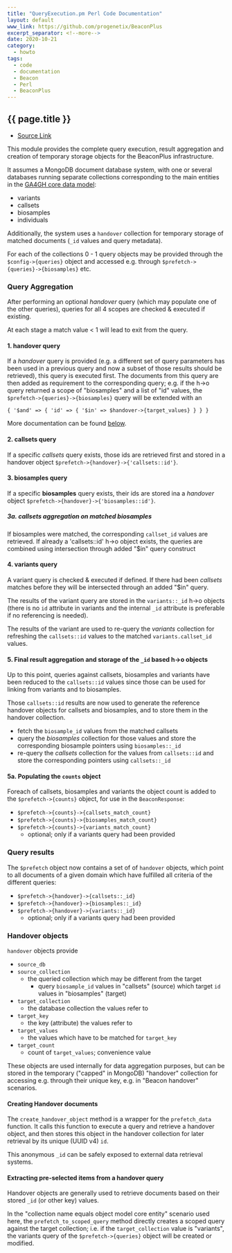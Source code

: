 ```yaml
---
title: "QueryExecution.pm Perl Code Documentation"
layout: default
www_link: https://github.com/progenetix/BeaconPlus
excerpt_separator: <!--more-->
date: 2020-10-21
category:
  - howto
tags:
  - code
  - documentation
  - Beacon
  - Perl
  - BeaconPlus
---
```


## {{ page.title }}

<!--more-->

* [Source Link](https://github.com/progenetix/BeaconPlus/blob/master/QueryExecution.pm) 

This module provides the complete query execution, result aggregation and
creation of temporary storage objects for the BeaconPlus infrastructure.

It assumes a MongoDB document database system, with one or several databases
running separate collections corresponding to the main entities in the
[GA4GH core data model](https://schemablocks.org/categories/formats/ga4gh-data-model.html):

* variants
* callsets
* biosamples
* individuals

Additionally, the system uses a `handover` collection for temporary storage of
matched documents (`_id` values and query metadata).

For each of the collections 0 - 1 query objects may be provided through the
`$config->{queries}` object and accessed e.g. through
`$prefetch->{queries}->{biosamples}` etc.

### Query Aggregation

After performing an optional _handover_ query (which may populate one of the
other queries), queries for all 4 scopes are checked & executed if existing.

At each stage a match value < 1 will lead to exit from the query.


#### 1. __handover__ query

If a _handover_ query is provided (e.g. a different set of query parameters has
been used in a previous query and now a subset of those results should be
retrieved), this query is executed first. The documents from this query are then
added as requirement to the corresponding query; e.g. if the h->o query returned
a scope of "biosamples" and a list of "id" values, the
`$prefetch->{queries}->{biosamples}` query will be extended with an

```
{ '$and' => { 'id' => { '$in' => $handover->{target_values} } } }
```

More documentation can be found [below](#prefetch_to_scoped_query).


#### 2. __callsets__ query

If a specific _callsets_ query exists, those ids are retrieved first and stored
in a handover object `$prefetch->{handover}->{'callsets::id'}`.

#### 3. __biosamples__ query

If a specific __biosamples__ query exists, their ids are stored ina a _handover_
object `$prefetch->{handover}->{'biosamples::id'}`.

##### 3a. callsets aggregation on matched biosamples

If biosamples were matched, the corresponding `callset_id` values are retrieved.
If already a 'callsets::id' h->o object exists, the queries are combined using
intersection through added "$in" query construct
#### 4. __variants__ query

A variant query is checked & executed if defined. If there had been _callsets_
matches before they will be intersected through an added "$in" query.

The results of the variant query are stored in the `variants::_id` h->o objects
(there is no `id` attribute in variants and the internal `_id` attribute is
preferable if no referencing is needed).

The results of the variant are used to re-query the _variants_ collection for
refreshing the `callsets::id` values to the matched `variants.callset_id`
values.
#### 5. Final result aggregation and storage of the `_id` based h->o objects

Up to this point, queries against callsets, biosamples and variants have
been reduced to the `callsets::id` values since those can be used for linking
from variants and to biosamples.

Those `callsets::id` results are now used to generate the reference handover
objects for callsets and biosamples, and to store them in the handover
collection.

* fetch the `biosample_id` values from the matched callsets
* query the _biosamples_ collection for those values and store the
corresponding biosample pointers using `biosamples::_id`
* re-query the _callsets_ collection for the values from `callsets::id`
and store the corresponding pointers using `callsets::_id`

#### 5a. Populating the `counts` object

Foreach of callsets, biosamples and variants the object count is added to the
`$prefetch->{counts}` object, for use in the `BeaconResponse`:

* `$prefetch->{counts}->{callsets_match_count}`
* `$prefetch->{counts}->{biosamples_match_count}`
* `$prefetch->{counts}->{variants_match_count}`
    - optional; only if a variants query had been provided


### Query results

The `$prefetch` object now contains a set of of `handover` objects, which point
to all documents of a given domain which have fulfilled all criteria of the
different queries:

* `$prefetch->{handover}->{callsets::_id}`
* `$prefetch->{handover}->{biosamples::_id}`
* `$prefetch->{handover}->{variants::_id}`
    - optional; only if a variants query had been provided


### Handover objects

`handover` objects provide
* `source_db`
* `source_collection`
    - the queried collection which may be different from the target
        * query `biosample_id` values in "callsets" (source) which target
          `id` values in "biosamples" (target)
* `target_collection`
    - the database collection the values refer to
* `target_key`
    - the key (attribute) the values refer to
* `target_values`
    - the values which have to be matched for `target_key`
* `target_count`
    - count of `target_values`; convenience value

These objects are used internally for data aggregation purposes, but
can be stored in the temporary ("capped" in MongoDB) "handover" collection
for accessing e.g. through their unique key, e.g. in "Beacon handover"
scenarios.

#### Creating Handover documents

The `create_handover_object` method is a wrapper for the `prefetch_data`
function. It calls this function to execute a query and retrieve a handover
object, and then stores this object in the handover collection for later
retrieval by its unique (UUID v4) `id`.

This anonymous `_id` can be safely exposed to external data retrieval systems.


<h4><a id="prefetch_to_scoped_query"></a>Extracting pre-selected items from a
handover query</h4>

Handover objects are generally used to retrieve documents based on their stored
`_id` (or other key) values.

In the "collection name equals object model core entity" scenario used here,
the `prefetch_to_scoped_query` method directly creates a scoped query against
the target collection; i.e. if the `target_collection` value is "variants",
the variants query of the `$prefetch->{queries}` object will be created or
modified.

